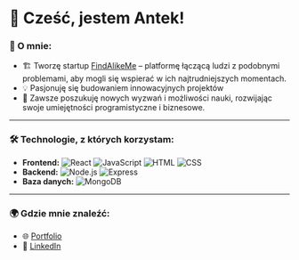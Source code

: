 # 👋 Cześć, jestem Antek!

### 🚀 O mnie:
- 🏗️ Tworzę startup [FindAlikeMe](https://findalike.me) – platformę łączącą ludzi z podobnymi problemami, aby mogli się wspierać w ich najtrudniejszych momentach.
- 💡 Pasjonuję się budowaniem innowacyjnych projektów
- 🌱 Zawsze poszukuję nowych wyzwań i możliwości nauki, rozwijając swoje umiejętności programistyczne i biznesowe.

---

### 🛠️ Technologie, z których korzystam:
- **Frontend:** ![React](https://img.shields.io/badge/-React-61DAFB?style=flat-square&logo=react&logoColor=white) ![JavaScript](https://img.shields.io/badge/-JavaScript-F7DF1E?style=flat-square&logo=javascript&logoColor=black) ![HTML](https://img.shields.io/badge/-HTML-E34F26?style=flat-square&logo=html5&logoColor=white) ![CSS](https://img.shields.io/badge/-CSS-1572B6?style=flat-square&logo=css3&logoColor=white)
- **Backend:** ![Node.js](https://img.shields.io/badge/-Node.js-339933?style=flat-square&logo=node.js&logoColor=white) ![Express](https://img.shields.io/badge/-Express-000000?style=flat-square&logo=express&logoColor=white)
- **Baza danych:** ![MongoDB](https://img.shields.io/badge/-MongoDB-47A248?style=flat-square&logo=mongodb&logoColor=white)

---

### 🌍 Gdzie mnie znaleźć:
- 🌐 [Portfolio](https://blonek.netlify.app/)
- 💼 [LinkedIn](https://www.linkedin.com/in/antoni-blonkowski-59199931a/)
